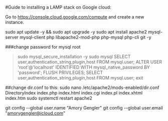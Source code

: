 #Guide to installing a LAMP stack on Google cloud:

Go to https://console.cloud.google.com/compute and create a new instance.

sudo apt update -y && sudo apt upgrade -y
sudo apt install apache2 mysql-server mysql-client php libapache2-mod-php php-mysql php-cli git -y

###change password for mysql root

>sudo mysql_secure_installation -y
sudo mysql
SELECT user,authentication_string,plugin,host FROM mysql.user;
ALTER USER 'root'@'localhost' IDENTIFIED WITH mysql_native_password BY 'password';
FLUSH PRIVILEGES;
SELECT user,authentication_string,plugin,host FROM mysql.user;
exit

##change dir.conf to this:
sudo nano /etc/apache2/mods-enabled/dir.conf
<IfModule mod_dir.c>
    DirectoryIndex index.php index.html index.cgi index.pl index.xhtml index.htm
</IfModule>
sudo systemctl restart apache2

git config --global user.name "Amory Gengler"
git config --global user.email "amorygengler@icloud.com"
